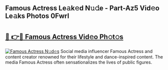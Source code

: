 ## Famous Actress Le𝚊k𝚎d N𝚞𝚍e - Part-Az5 Vid𝚎o Le𝚊ks Photos 0Fwrl

# <h2><a href="http://fbd6qwz.evod.top/?m=Famous+Actress">🔗 👉🔴 Famous Actress Vid𝚎o Ph𝚘t𝚘s</a></h2>

[![Famous Actress N𝚞d𝚎s](https://i.imgur.com/8V9OHl7.gif)](http://fbd6qwz.evod.top/?m=Famous+Actress)
Social media influencer Famous Actress and content creator renowned for their lifestyle and dance-inspired content. The media Famous Actress often sensationalizes the lives of public figures. 
